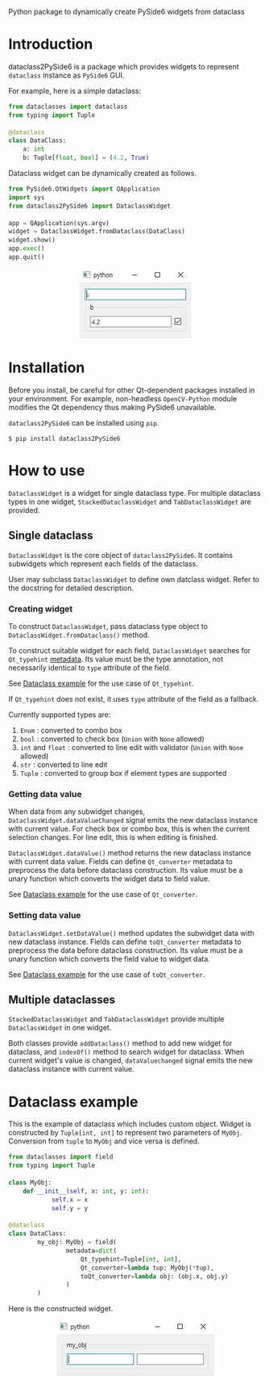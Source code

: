 Python package to dynamically create PySide6 widgets from dataclass

# Introduction

dataclass2PySide6 is a package which provides widgets to represent `dataclass` instance as `PySide6` GUI.

For example, here is a simple dataclass:

```python
from dataclasses import dataclass
from typing import Tuple

@dataclass
class DataClass:
    a: int
    b: Tuple[float, bool] = (4.2, True)
```

Dataclass widget can be dynamically created as follows.

```python
from PySide6.QtWidgets import QApplication
import sys
from dataclass2PySide6 import DataclassWidget

app = QApplication(sys.argv)
widget = DataclassWidget.fromDataclass(DataClass)
widget.show()
app.exec()
app.quit()
```

<div align="center">
  <img src="https://github.com/JSS95/dataclass2PySide6/raw/master/imgs/example.jpg"/><br>
</div>

# Installation

Before you install, be careful for other Qt-dependent packages installed in your environment.
For example, non-headless `OpenCV-Python` module modifies the Qt dependency thus making PySide6 unavailable.

`dataclass2PySide6` can be installed using `pip`.

```
$ pip install dataclass2PySide6
```

# How to use

`DataclassWidget` is a widget for single dataclass type.
For multiple dataclass types in one widget, `StackedDataclassWidget` and `TabDataclassWidget` are provided.

## Single dataclass

`DataclassWidget` is the core object of `dataclass2PySide6`. It contains subwidgets which represent each fields of the dataclass.

User may subclass `DataclassWidget` to define own datclass widget. Refer to the docstring for detailed description.

### Creating widget

To construct `DataclassWidget`, pass dataclass type object to `DataclassWidget.fromDataclass()` method.

To construct suitable widget for each field, `DataclassWidget` searches for `Qt_typehint` [metadata](https://docs.python.org/3/library/dataclasses.html#dataclasses.field).
Its value must be the type annotation, not necessarily identical to `type` attribute of the field.

See [Dataclass example](#Dataclass-example) for the use case of `Qt_typehint`.

If `Qt_typehint` does not exist, it uses `type` attribute of the field as a fallback.

Currently supported types are:

1. `Enum` : converted to combo box
2. `bool` : converted to check box (`Union` with `None` allowed)
3. `int` and `float` : converted to line edit with validator (`Union` with `None` allowed)
4. `str` : converted to line edit
5. `Tuple` : converted to group box if element types are supported

### Getting data value

When data from any subwidget changes, `DataclassWidget.dataValueChanged` signal emits the new dataclass instance with current value.
For check box or combo box, this is when the current selection changes. For line edit, this is when editing is finished.

`DataclassWidget.dataValue()` method returns the new dataclass instance with current data value.
Fields can define `Qt_converter` metadata to preprocess the data before dataclass construction.
Its value must be a unary function which converts the widget data to field value.

See [Dataclass example](#Dataclass-example) for the use case of `Qt_converter`.

### Setting data value

`DataclassWidget.setDataValue()` method updates the subwidget data with new dataclass instance.
Fields can define `toQt_converter` metadata to preprocess the data before dataclass construction.
Its value must be a unary function which converts the field value to widget data.

See [Dataclass example](#Dataclass-example) for the use case of `toQt_converter`.

## Multiple dataclasses

`StackedDataclassWidget` and `TabDataclassWidget` provide multiple `DataclassWidget` in one widget.

Both classes provide `addDataclass()` method to add new widget for dataclass, and `indexOf()` method to search widget for dataclass.
When current widget's value is changed, `dataValuechanged` signal emits the new dataclass instance with current value.

# Dataclass example

This is the example of dataclass which includes custom object.
Widget is constructed by `Tuple[int, int]` to represent two parameters of `MyObj`.
Conversion from `tuple` to `MyObj` and vice versa is defined.

```python
from dataclasses import field
from typing import Tuple

class MyObj:
    def __init__(self, x: int, y: int):
            self.x = x
            self.y = y

@dataclass
class DataClass:
        my_obj: MyObj = field(
                metadata=dict(
                    Qt_typehint=Tuple[int, int],
                    Qt_converter=lambda tup: MyObj(*tup),
                    toQt_converter=lambda obj: (obj.x, obj.y)
                )
        )
```

Here is the constructed widget.

<div align="center">
  <img src="https://github.com/JSS95/dataclass2PySide6/raw/master/imgs/example2.jpg"/><br>
</div>
